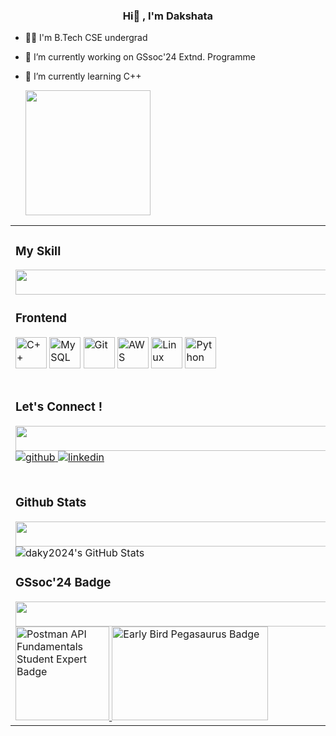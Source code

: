 ### **<div align="center"> Hi👋 , I'm Dakshata </div>**  
  
- 👩‍🎓 I'm B.Tech CSE undergrad
- 🙌 I’m currently working on GSsoc'24 Extnd. Programme
- 🤖 I’m currently learning C++

    <div align="centre"> <img src="https://www.searchenginegenie.com/web-design-blog/wp-content/uploads/2014/07/final-image.gif" align="center" height="200" />
</div>  
  
 
<table><tr><td valign="top" width="1000">
  
 ### My Skill
<img src="https://i.pinimg.com/originals/00/ad/6f/00ad6f38956b7e4cb78097d4a613bb4e.gif" width="860" height="40" />

### Frontend  
<div align="centre">  
<a href="https://www.cplusplus.com/" target="_blank"><img style="margin: 10 px" src="https://profilinator.rishav.dev/skills-assets/cplusplus-original.svg" alt="C++" height="50" /></a>  
<a href="https://www.mysql.com/" target="_blank"><img style="margin: 10 px" src="https://profilinator.rishav.dev/skills-assets/mysql-original-wordmark.svg" alt="MySQL" height="50" /></a>  
<a href="https://github.com/" target="_blank"><img style="margin: 10 px" src="https://profilinator.rishav.dev/skills-assets/git-scm-icon.svg" alt="Git" height="50" /></a>  
<a href="https://aws.amazon.com/" target="_blank"><img style="margin: 10 px" src="https://profilinator.rishav.dev/skills-assets/amazonwebservices-original-wordmark.svg" alt="AWS" height="50" /></a>  
<a href="https://www.linux.org/" target="_blank"><img style="margin: 10 px" src="https://profilinator.rishav.dev/skills-assets/linux-original.svg" alt="Linux" height="50" /></a>  
<a href="https://www.python.org/" target="_blank"><img style="margin: 10 px" src="https://profilinator.rishav.dev/skills-assets/python-original.svg" alt="Python" height="50" /></a>  
</div>



<br/> 

### Let's Connect ! 
<img src="https://i.pinimg.com/originals/00/ad/6f/00ad6f38956b7e4cb78097d4a613bb4e.gif" width="860" height="40" />
<div align="centre">
<a href="https://github.com/daky2024" target="_blank">
<img src=https://img.shields.io/badge/github-%2324292e.svg?&style=for-the-badge&logo=github&logoColor=white alt=github style="margin-bottom: 5px;" />
</a>
<a href="https://linkedin.com/in/daky2024" target="_blank">
<img src=https://img.shields.io/badge/linkedin-%231E77B5.svg?&style=for-the-badge&logo=linkedin&logoColor=white alt=linkedin style="margin-bottom: 5px;" />
</a>  
</div>  
  <br/>  
  
### Github Stats 
<img src="https://i.pinimg.com/originals/00/ad/6f/00ad6f38956b7e4cb78097d4a613bb4e.gif" width="860" height="40" />
<img src="https://github-readme-streak-stats.herokuapp.com/?user=daky2024&theme=onedark&hide_border=true" alt="daky2024's GitHub Stats" />
<br/> 

### GSsoc'24 Badge
<img src="https://i.pinimg.com/originals/00/ad/6f/00ad6f38956b7e4cb78097d4a613bb4e.gif" width="860" height="40" />
<a href="https://api.badgr.io/public/assertions/7iYufki8QPCwFQPb7yArEA" target="_blank">
  <img src="https://badgr.com/public/assertions/cfKl1-08Qfue34_PDGqKBw/image" alt="Postman API Fundamentals Student Expert Badge"  width="150" height="150"  />
</a>
</div>
    <img src="https://holopin.me/daky2024" alt="Early Bird Pegasaurus Badge" width="250" height="150" />
</a>



  
</div>
  





  

